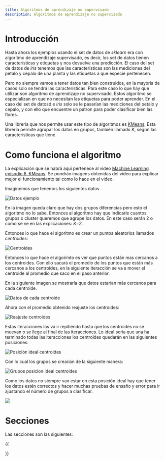 ```yaml
---
title: Algoritmos de aprendizaje no supervisado
description: Algoritmos de aprendizaje no supervisado
---
```


# Introducción

Hasta ahora los ejemplos usando el set de datos de *sklearn* era con algoritmo de aprendizaje supervisado, es decir, los set de datos tienen características y etiquetas y nos devuelve una predicción. El caso del set de datos de *iris* tenemos que las características son las mediciones del petalo y cepalo de una planta y las etiquetas a que especie pertenecen.
 
Pero no siempre vamos a tener datos tan bien construidos, en la mayoria de casos solo se tendrá las características. Para este caso lo que hay que utilizar son algoritmo de aprendizaje no supervisado. Estos algoritmo se especializan en que no necesitan las etiquetas para poder aprender. En el caso del set de datosd e *iris* solo se le pasarían las mediciones del petalo y cepalo, y con ello que encuentre un patron para poder clasificar bien las flores.

Una librería que nos permite usar este tipo de algoritmos es [KMeans](/docs/python/machine_learning/librerias.md). Esta librería permite agrupar los datos en grupos, también llamado *K*, según las características que tiene.

# Como funciona el algoritmo

La explicación que se habrá aquí pertenece al video [Machine Learning episodio 8. KMeans](https://www.youtube.com/watch?v=8aUqS3Ge4Q4). Se pondrán imagens obtenidas del video para explicar mejor el funcionamiento tal como lo hace en el video.

Imaginemos que tenemos los siguientes datos

![Datos ejemplo](/images/python/machine_learning/algoritmo_aprendizaje_no_supervisado/datos_explicacion_funcionamiento.png)

En la imagen queda claro que hay dos grupos diferencias pero esto el algoritmo no lo sabe. Entonces al algoritmo hay que indicarle cuantos grupos o cluster queremos que agrupe los datos. En este caso serán 2 o como se ve en las explicaciones: *K=2*.

Entonces lo que hace el algoritmo es crear un puntos aleatorios llamados *centroides*:

![Centroides](/images/python/machine_learning/algoritmo_aprendiza_no_supervisado/datos_centroides.png)

Entonces lo que hace el algorimto es ver que puntos están mas cercanos a los centroides. Con ello sacará el promedio de los puntos que están más cercanos a los centroides, en la siguiente iteracción se va a mover el centroide al promedio que saco en el paso anterior.

En la siguiente imagen se mostraría que datos estarían más cercanos para cada centroide.

![Datos de cada centroide](/images/python/machine_learning/algoritmo_aprendiza_no_supervisado/datos_cada_centroide.png)

Ahora con el promedio obtenido reajuste los centroides:

![Reajuste centroides](/images/python/machine_learning/algoritmo_aprendiza_no_supervisado/datos_reajuste_centroides.png)

Estas iteracciones las va ir repitiendo hasta que los centroides no se muevan o se llege al final de las iteracciones. Lo ideal sería que una ha terminado todas las iteracciones los centroides quedarán en las siguientes posiciones:

![Posición ideal centroides](/images/python/machine_learning/algoritmo_aprendiza_no_supervisado/datos_centroides_pos_ideal.png)

Con lo cual los grupos se crearían de la siguiente manera:

![Grupos posicion ideal centroides](/images/python/machine_learning/algoritmo_aprendiza_no_supervisado/datos_grupos_centroides_pos_ideal.png)

Como los datos no siempre van estar en esta posición ideal hay que tener los datos estén correctos y hacer muchas pruebas de ensaño y error para ir ajustando el número de grupos a clasificar.

![](/images/python/machine_learning/algoritmo_aprendiza_no_supervisado/)

# Secciones

Las secciones son las siguientes:

{{<section>}}